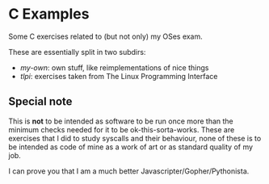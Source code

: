 # C Examples

Some C exercises related to (but not only) my OSes exam.

These are essentially split in two subdirs:

- _my-own_: own stuff, like reimplementations of nice things
- _tlpi_: exercises taken from The Linux Programming Interface

## Special note
This is **not** to be intended as software to be run once more than the minimum checks needed for it to be ok-this-sorta-works. These are exercises that I did to study syscalls and their behaviour, none of these is to be intended as code of mine as a work of art or as standard quality of my job.

I can prove you that I am a much better Javascripter/Gopher/Pythonista.

